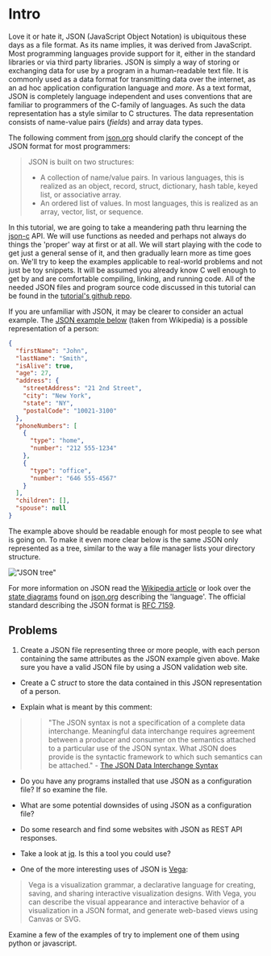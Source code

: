 # Intro

Love it or hate it, JSON (JavaScript Object Notation) is ubiquitous these days as a file format. As its name implies, it was derived from JavaScript. Most programming languages provide support for it, either in the standard libraries or via third party libraries. JSON is simply a way of storing or exchanging data for use by a program in a human-readable text file. It is commonly used as a data format for transmitting data over the internet, as an ad hoc application configuration language and _*more*_. As a text format, JSON is completely language independent and uses conventions that are familiar to programmers of the C-family of languages. As such the data representation has a style similar to C structures. The data representation consists of name-value pairs (_*fields*_) and array data types.

The following comment from [json.org](https://www.json.org/json-en.html) should clarify the concept of the JSON format for most programmers:

> JSON is built on two structures:
>
> - A collection of name/value pairs. In various languages, this is realized as an object, record, struct, dictionary, hash table, keyed list, or associative array.
> - An ordered list of values. In most languages, this is realized as an array, vector, list, or sequence.

In this tutorial, we are going to take a meandering path thru learning the [json-c](https://github.com/json-c/json-c) API. We will use functions as needed and perhaps not always do things the 'proper' way at first or at all. We will start playing with the code to get just a general sense of it, and then gradually learn more as time goes on. We'll try to keep the examples applicable to real-world problems and not just be toy snippets. It will be assumed you already know C well enough to get by and are comfortable compiling, linking, and running code. All of the needed JSON files and program source code discussed in this tutorial can be found in the [tutorial's github repo](https://github.com/rbtylee/tutorial-jsonc).

If you are unfamiliar with JSON, it may be clearer to consider an actual example. The [JSON example below](https://github.com/rbtylee/tutorial-jsonc/blob/master/src/contact.json) (taken from Wikipedia) is a possible representation of a person:

```json
{
  "firstName": "John",
  "lastName": "Smith",
  "isAlive": true,
  "age": 27,
  "address": {
    "streetAddress": "21 2nd Street",
    "city": "New York",
    "state": "NY",
    "postalCode": "10021-3100"
  },
  "phoneNumbers": [
    {
      "type": "home",
      "number": "212 555-1234"
    },
    {
      "type": "office",
      "number": "646 555-4567"
    }
  ],
  "children": [],
  "spouse": null
}
```

The example above should be readable enough for most people to see what is going on. To make it even more clear below is the same JSON only represented as a tree, similar to the way a file manager lists your directory structure.

!["JSON tree"](https://github.com/rbtylee/tutorial-jsonc/blob/master/Images/json-tree.png)

For more information on JSON read the [Wikipedia article](https://en.wikipedia.org/wiki/JSON) or look over the [state diagrams](https://en.wikipedia.org/wiki/State_diagram) found on [json.org](https://www.json.org/json-en.html) describing the 'language'.  The official standard describing the JSON format is [RFC 7159](https://tools.ietf.org/html/rfc7159).

## Problems

1. Create a JSON file representing three or more people, with each person containing the same attributes as the JSON example given above. Make sure you have a valid JSON file by using a JSON validation web site.

- Create a C _*struct*_ to store the data contained in this JSON representation of a person.

- Explain what is meant by this comment:
>> "The JSON syntax is not a specification of a complete data interchange. Meaningful data interchange requires agreement between a producer and consumer on the semantics attached to a particular use of the JSON syntax. What JSON does provide is the syntactic framework to which such semantics can be attached." - [The JSON Data Interchange Syntax](https://www.ecma-international.org/publications/files/ECMA-ST/ECMA-404.pdf)

- Do you have any programs installed that use JSON as a configuration file? If so examine the file.

- What are some potential downsides of using JSON as a configuration file?

- Do some research and find some websites with JSON  as REST API responses.

- Take a look at [jq](https://stedolan.github.io/jq/). Is this a tool you could use?

- One of the more interesting uses of JSON is [Vega](https://vega.github.io/vega/): 
> Vega is a visualization grammar, a declarative language for creating, saving, and sharing interactive visualization designs. With Vega, you can describe the visual appearance and interactive behavior of a visualization in a JSON format, and generate web-based views using Canvas or SVG.

Examine a few of the examples of try to implement one of them using python or javascript. 
